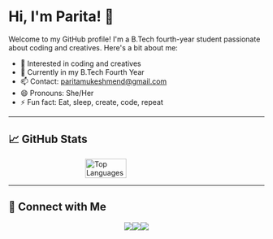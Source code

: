 # Hi, I'm Parita! 👋

Welcome to my GitHub profile! I'm a B.Tech fourth-year student passionate about coding and creatives. Here's a bit about me:

- 👀 Interested in coding and creatives
- 🌱 Currently in my B.Tech Fourth Year
- 📫 Contact: paritamukeshmend@gmail.com
- 😄 Pronouns: She/Her
- ⚡ Fun fact: Eat, sleep, create, code, repeat

---

## 📈 GitHub Stats

<div style="display: flex; justify-content: center;">
  <img src="https://github-readme-stats.vercel.app/api/top-langs/?username=parita2003&layout=compact&theme=radical" alt="Top Languages" style="width: 40%;" />
</div>

---

## 🔗 Connect with Me

<div style="display: flex; justify-content: center; align-items: center;">
  <a href="https://www.linkedin.com/in/parita-mendapara/" target="_blank">
    <img src="https://img.shields.io/badge/-LinkedIn-0077B5?style=flat-square&logo=linkedin&logoColor=white" />
  </a>
  <a href="mailto:paritamukeshmend@gmail.com">
    <img src="https://img.shields.io/badge/-Email-D14836?style=flat-square&logo=gmail&logoColor=white" />
  </a>
  <a href="https://leetcode.com/u/parita2003/" target="_blank">
    <img src="https://img.shields.io/badge/-LeetCode-FFA116?style=flat-square&logo=leetcode&logoColor=white" />
  </a>
</div>
